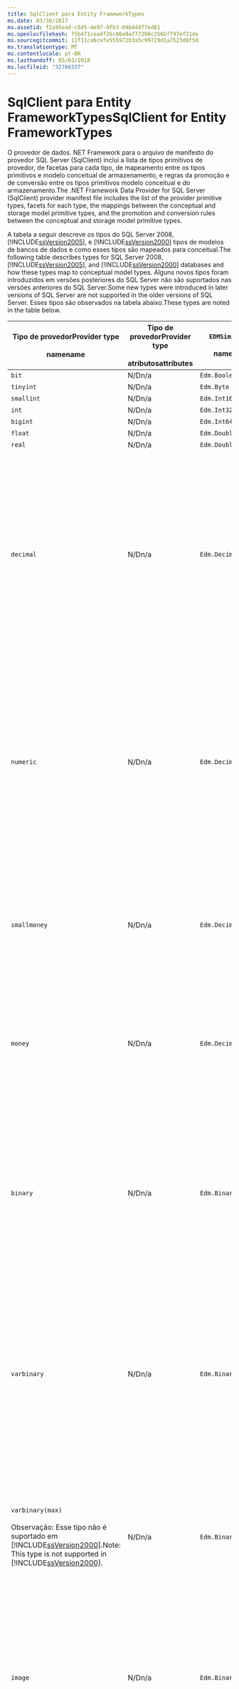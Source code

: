 ```yaml
---
title: SqlClient para Entity FrameworkTypes
ms.date: 03/30/2017
ms.assetid: f2a95ead-c845-4e97-9fb3-04b444f7ed81
ms.openlocfilehash: f5b471cea4f26c06e8af77298c256bff97ef21de
ms.sourcegitcommit: 11f11ca6cefe555972b3a5c99729d1a7523d8f50
ms.translationtype: MT
ms.contentlocale: pt-BR
ms.lasthandoff: 05/03/2018
ms.locfileid: "32766537"
---
```

# <a name="sqlclient-for-entity-frameworktypes"></a><span data-ttu-id="d372e-102">SqlClient para Entity FrameworkTypes</span><span class="sxs-lookup"><span data-stu-id="d372e-102">SqlClient for Entity FrameworkTypes</span></span>
<span data-ttu-id="d372e-103">O provedor de dados. NET Framework para o arquivo de manifesto do provedor SQL Server (SqlClient) inclui a lista de tipos primitivos de provedor, de facetas para cada tipo, de mapeamento entre os tipos primitivos e modelo conceitual de armazenamento, e regras da promoção e de conversão entre os tipos primitivos modelo conceitual e do armazenamento.</span><span class="sxs-lookup"><span data-stu-id="d372e-103">The .NET Framework Data Provider for SQL Server (SqlClient) provider manifest file includes the list of the provider primitive types, facets for each type, the mappings between the conceptual and storage model primitive types, and the promotion and conversion rules between the conceptual and storage model primitive types.</span></span>  
  
 <span data-ttu-id="d372e-104">A tabela a seguir descreve os tipos do SQL Server 2008, [!INCLUDE[ssVersion2005](../../../../../includes/ssversion2005-md.md)], e [!INCLUDE[ssVersion2000](../../../../../includes/ssversion2000-md.md)] tipos de modelos de bancos de dados e como esses tipos são mapeados para conceitual.</span><span class="sxs-lookup"><span data-stu-id="d372e-104">The following table describes types for SQL Server 2008, [!INCLUDE[ssVersion2005](../../../../../includes/ssversion2005-md.md)], and [!INCLUDE[ssVersion2000](../../../../../includes/ssversion2000-md.md)] databases and how these types map to conceptual model types.</span></span> <span data-ttu-id="d372e-105">Alguns novos tipos foram introduzidos em versões posteriores do SQL Server não são suportados nas versões anteriores do SQL Server.</span><span class="sxs-lookup"><span data-stu-id="d372e-105">Some new types were introduced in later versions of SQL Server are not supported in the older versions of SQL Server.</span></span> <span data-ttu-id="d372e-106">Esses tipos são observados na tabela abaixo.</span><span class="sxs-lookup"><span data-stu-id="d372e-106">These types are noted in the table below.</span></span>  
  
|<span data-ttu-id="d372e-107">Tipo de provedor</span><span class="sxs-lookup"><span data-stu-id="d372e-107">Provider type</span></span><br /><br /> <span data-ttu-id="d372e-108">name</span><span class="sxs-lookup"><span data-stu-id="d372e-108">name</span></span>|<span data-ttu-id="d372e-109">Tipo de provedor</span><span class="sxs-lookup"><span data-stu-id="d372e-109">Provider type</span></span><br /><br /> <span data-ttu-id="d372e-110">atributos</span><span class="sxs-lookup"><span data-stu-id="d372e-110">attributes</span></span>|`EDMSimpleType`<br /><br /> <span data-ttu-id="d372e-111">name</span><span class="sxs-lookup"><span data-stu-id="d372e-111">name</span></span>|<span data-ttu-id="d372e-112">Facetas</span><span class="sxs-lookup"><span data-stu-id="d372e-112">Facets</span></span>|  
|----------------------------|----------------------------------|------------------------------|------------|  
|`bit`|<span data-ttu-id="d372e-113">N/D</span><span class="sxs-lookup"><span data-stu-id="d372e-113">n/a</span></span>|`Edm.Boolean`|<span data-ttu-id="d372e-114">N/D</span><span class="sxs-lookup"><span data-stu-id="d372e-114">n/a</span></span>|  
|`tinyint`|<span data-ttu-id="d372e-115">N/D</span><span class="sxs-lookup"><span data-stu-id="d372e-115">n/a</span></span>|`Edm.Byte`|<span data-ttu-id="d372e-116">N/D</span><span class="sxs-lookup"><span data-stu-id="d372e-116">n/a</span></span>|  
|`smallint`|<span data-ttu-id="d372e-117">N/D</span><span class="sxs-lookup"><span data-stu-id="d372e-117">n/a</span></span>|`Edm.Int16`|<span data-ttu-id="d372e-118">N/D</span><span class="sxs-lookup"><span data-stu-id="d372e-118">n/a</span></span>|  
|`int`|<span data-ttu-id="d372e-119">N/D</span><span class="sxs-lookup"><span data-stu-id="d372e-119">n/a</span></span>|`Edm.Int32`|<span data-ttu-id="d372e-120">N/D</span><span class="sxs-lookup"><span data-stu-id="d372e-120">n/a</span></span>|  
|`bigint`|<span data-ttu-id="d372e-121">N/D</span><span class="sxs-lookup"><span data-stu-id="d372e-121">n/a</span></span>|`Edm.Int64`|<span data-ttu-id="d372e-122">N/D</span><span class="sxs-lookup"><span data-stu-id="d372e-122">n/a</span></span>|  
|`float`|<span data-ttu-id="d372e-123">N/D</span><span class="sxs-lookup"><span data-stu-id="d372e-123">n/a</span></span>|`Edm.Double`|<span data-ttu-id="d372e-124">N/D</span><span class="sxs-lookup"><span data-stu-id="d372e-124">n/a</span></span>|  
|`real`|<span data-ttu-id="d372e-125">N/D</span><span class="sxs-lookup"><span data-stu-id="d372e-125">n/a</span></span>|`Edm.Double`|<span data-ttu-id="d372e-126">N/D</span><span class="sxs-lookup"><span data-stu-id="d372e-126">n/a</span></span>|  
|`decimal`|<span data-ttu-id="d372e-127">N/D</span><span class="sxs-lookup"><span data-stu-id="d372e-127">n/a</span></span>|`Edm.Decimal`|<span data-ttu-id="d372e-128">Precisão:</span><span class="sxs-lookup"><span data-stu-id="d372e-128">Precision:</span></span><br /><br /> <span data-ttu-id="d372e-129">-Mínimo: 1</span><span class="sxs-lookup"><span data-stu-id="d372e-129">- Minimum: 1</span></span><br /><br /> <span data-ttu-id="d372e-130">-Máximo: 38</span><span class="sxs-lookup"><span data-stu-id="d372e-130">- Maximum: 38</span></span><br /><br /> <span data-ttu-id="d372e-131">-Padrão: 18</span><span class="sxs-lookup"><span data-stu-id="d372e-131">- Default: 18</span></span><br /><br /> <span data-ttu-id="d372e-132">-Constante: False</span><span class="sxs-lookup"><span data-stu-id="d372e-132">- Constant: False</span></span><br /><br /> <span data-ttu-id="d372e-133">Escala:</span><span class="sxs-lookup"><span data-stu-id="d372e-133">Scale:</span></span><br /><br /> <span data-ttu-id="d372e-134">-Mínimo: 0</span><span class="sxs-lookup"><span data-stu-id="d372e-134">- Minimum: 0</span></span><br /><br /> <span data-ttu-id="d372e-135">-Máximo: 38</span><span class="sxs-lookup"><span data-stu-id="d372e-135">- Maximum: 38</span></span><br /><br /> <span data-ttu-id="d372e-136">-Padrão: 0</span><span class="sxs-lookup"><span data-stu-id="d372e-136">- Default: 0</span></span><br /><br /> <span data-ttu-id="d372e-137">-Constante: False</span><span class="sxs-lookup"><span data-stu-id="d372e-137">- Constant: False</span></span>|  
|`numeric`|<span data-ttu-id="d372e-138">N/D</span><span class="sxs-lookup"><span data-stu-id="d372e-138">n/a</span></span>|`Edm.Decimal`|<span data-ttu-id="d372e-139">Precisão:</span><span class="sxs-lookup"><span data-stu-id="d372e-139">Precision:</span></span><br /><br /> <span data-ttu-id="d372e-140">-Mínimo: 1</span><span class="sxs-lookup"><span data-stu-id="d372e-140">- Minimum: 1</span></span><br /><br /> <span data-ttu-id="d372e-141">-Máximo: 38</span><span class="sxs-lookup"><span data-stu-id="d372e-141">- Maximum: 38</span></span><br /><br /> <span data-ttu-id="d372e-142">-Padrão: 18</span><span class="sxs-lookup"><span data-stu-id="d372e-142">- Default: 18</span></span><br /><br /> <span data-ttu-id="d372e-143">-Constante: False</span><span class="sxs-lookup"><span data-stu-id="d372e-143">- Constant: False</span></span><br /><br /> <span data-ttu-id="d372e-144">Escala:</span><span class="sxs-lookup"><span data-stu-id="d372e-144">Scale:</span></span><br /><br /> <span data-ttu-id="d372e-145">-Mínimo: 0</span><span class="sxs-lookup"><span data-stu-id="d372e-145">- Minimum: 0</span></span><br /><br /> <span data-ttu-id="d372e-146">-Máximo: 38</span><span class="sxs-lookup"><span data-stu-id="d372e-146">- Maximum: 38</span></span><br /><br /> <span data-ttu-id="d372e-147">-Padrão: 0</span><span class="sxs-lookup"><span data-stu-id="d372e-147">- Default: 0</span></span><br /><br /> <span data-ttu-id="d372e-148">-Constante: False</span><span class="sxs-lookup"><span data-stu-id="d372e-148">- Constant: False</span></span>|  
|`smallmoney`|<span data-ttu-id="d372e-149">N/D</span><span class="sxs-lookup"><span data-stu-id="d372e-149">n/a</span></span>|`Edm.Decimal`|<span data-ttu-id="d372e-150">Precisão:</span><span class="sxs-lookup"><span data-stu-id="d372e-150">Precision:</span></span><br /><br /> <span data-ttu-id="d372e-151">-Padrão: 10</span><span class="sxs-lookup"><span data-stu-id="d372e-151">- Default: 10</span></span><br /><br /> <span data-ttu-id="d372e-152">-Constantes: True</span><span class="sxs-lookup"><span data-stu-id="d372e-152">- Constant: True</span></span><br /><br /> <span data-ttu-id="d372e-153">Escala:</span><span class="sxs-lookup"><span data-stu-id="d372e-153">Scale:</span></span><br /><br /> <span data-ttu-id="d372e-154">-Padrão: 4</span><span class="sxs-lookup"><span data-stu-id="d372e-154">- Default: 4</span></span><br /><br /> <span data-ttu-id="d372e-155">-Constantes: True</span><span class="sxs-lookup"><span data-stu-id="d372e-155">- Constant: True</span></span>|  
|`money`|<span data-ttu-id="d372e-156">N/D</span><span class="sxs-lookup"><span data-stu-id="d372e-156">n/a</span></span>|`Edm.Decimal`|<span data-ttu-id="d372e-157">Precisão:</span><span class="sxs-lookup"><span data-stu-id="d372e-157">Precision:</span></span><br /><br /> <span data-ttu-id="d372e-158">-Padrão: 19</span><span class="sxs-lookup"><span data-stu-id="d372e-158">- Default: 19</span></span><br /><br /> <span data-ttu-id="d372e-159">-Constantes: True</span><span class="sxs-lookup"><span data-stu-id="d372e-159">- Constant: True</span></span><br /><br /> <span data-ttu-id="d372e-160">Escala:</span><span class="sxs-lookup"><span data-stu-id="d372e-160">Scale:</span></span><br /><br /> <span data-ttu-id="d372e-161">-Padrão: 4</span><span class="sxs-lookup"><span data-stu-id="d372e-161">- Default: 4</span></span><br /><br /> <span data-ttu-id="d372e-162">-Constantes: True</span><span class="sxs-lookup"><span data-stu-id="d372e-162">- Constant: True</span></span>|  
|`binary`|<span data-ttu-id="d372e-163">N/D</span><span class="sxs-lookup"><span data-stu-id="d372e-163">n/a</span></span>|`Edm.Binary`|<span data-ttu-id="d372e-164">MaxLength:</span><span class="sxs-lookup"><span data-stu-id="d372e-164">MaxLength:</span></span><br /><br /> <span data-ttu-id="d372e-165">-Mínimo: 1</span><span class="sxs-lookup"><span data-stu-id="d372e-165">- Minimum: 1</span></span><br /><br /> <span data-ttu-id="d372e-166">-Máximo: 8000</span><span class="sxs-lookup"><span data-stu-id="d372e-166">- Maximum: 8000</span></span><br /><br /> <span data-ttu-id="d372e-167">-Padrão: 8000</span><span class="sxs-lookup"><span data-stu-id="d372e-167">- Default: 8000</span></span><br /><br /> <span data-ttu-id="d372e-168">-Constante: False</span><span class="sxs-lookup"><span data-stu-id="d372e-168">- Constant: False</span></span><br /><br /> <span data-ttu-id="d372e-169">FixedLength:</span><span class="sxs-lookup"><span data-stu-id="d372e-169">FixedLength:</span></span><br /><br /> <span data-ttu-id="d372e-170">-Padrão: True</span><span class="sxs-lookup"><span data-stu-id="d372e-170">- Default: True</span></span><br /><br /> <span data-ttu-id="d372e-171">-Constantes: True</span><span class="sxs-lookup"><span data-stu-id="d372e-171">- Constant: True</span></span>|  
|`varbinary`|<span data-ttu-id="d372e-172">N/D</span><span class="sxs-lookup"><span data-stu-id="d372e-172">n/a</span></span>|`Edm.Binary`|<span data-ttu-id="d372e-173">MaxLength:</span><span class="sxs-lookup"><span data-stu-id="d372e-173">MaxLength:</span></span><br /><br /> <span data-ttu-id="d372e-174">-Mínimo: 1</span><span class="sxs-lookup"><span data-stu-id="d372e-174">- Minimum: 1</span></span><br /><br /> <span data-ttu-id="d372e-175">-Máximo: 8000</span><span class="sxs-lookup"><span data-stu-id="d372e-175">- Maximum: 8000</span></span><br /><br /> <span data-ttu-id="d372e-176">-Padrão: 8000</span><span class="sxs-lookup"><span data-stu-id="d372e-176">- Default: 8000</span></span><br /><br /> <span data-ttu-id="d372e-177">-Constante: False</span><span class="sxs-lookup"><span data-stu-id="d372e-177">- Constant: False</span></span><br /><br /> <span data-ttu-id="d372e-178">FixedLength:</span><span class="sxs-lookup"><span data-stu-id="d372e-178">FixedLength:</span></span><br /><br /> <span data-ttu-id="d372e-179">-Padrão: False</span><span class="sxs-lookup"><span data-stu-id="d372e-179">- Default: False</span></span><br /><br /> <span data-ttu-id="d372e-180">-Constantes: True</span><span class="sxs-lookup"><span data-stu-id="d372e-180">- Constant: True</span></span>|  
|`varbinary(max)`<br /><br /> <span data-ttu-id="d372e-181">Observação: Esse tipo não é suportado em [!INCLUDE[ssVersion2000](../../../../../includes/ssversion2000-md.md)].</span><span class="sxs-lookup"><span data-stu-id="d372e-181">Note: This type is not supported in [!INCLUDE[ssVersion2000](../../../../../includes/ssversion2000-md.md)].</span></span>|<span data-ttu-id="d372e-182">N/D</span><span class="sxs-lookup"><span data-stu-id="d372e-182">n/a</span></span>|`Edm.Binary`|<span data-ttu-id="d372e-183">MaxLength:</span><span class="sxs-lookup"><span data-stu-id="d372e-183">MaxLength:</span></span><br /><br /> <span data-ttu-id="d372e-184">-Padrão: 214748364780</span><span class="sxs-lookup"><span data-stu-id="d372e-184">- Default: 214748364780</span></span><br /><br /> <span data-ttu-id="d372e-185">-Constantes: True</span><span class="sxs-lookup"><span data-stu-id="d372e-185">- Constant: True</span></span><br /><br /> <span data-ttu-id="d372e-186">FixedLength:</span><span class="sxs-lookup"><span data-stu-id="d372e-186">FixedLength:</span></span><br /><br /> <span data-ttu-id="d372e-187">-Padrão: False</span><span class="sxs-lookup"><span data-stu-id="d372e-187">- Default: False</span></span><br /><br /> <span data-ttu-id="d372e-188">-Constantes: True</span><span class="sxs-lookup"><span data-stu-id="d372e-188">- Constant: True</span></span>|  
|`image`|<span data-ttu-id="d372e-189">N/D</span><span class="sxs-lookup"><span data-stu-id="d372e-189">n/a</span></span>|`Edm.Binary`|<span data-ttu-id="d372e-190">MaxLength:</span><span class="sxs-lookup"><span data-stu-id="d372e-190">MaxLength:</span></span><br /><br /> <span data-ttu-id="d372e-191">-Padrão: 2147483647</span><span class="sxs-lookup"><span data-stu-id="d372e-191">- Default: 2147483647</span></span><br /><br /> <span data-ttu-id="d372e-192">-Constantes: True</span><span class="sxs-lookup"><span data-stu-id="d372e-192">- Constant: True</span></span><br /><br /> <span data-ttu-id="d372e-193">FixedLength:</span><span class="sxs-lookup"><span data-stu-id="d372e-193">FixedLength:</span></span><br /><br /> <span data-ttu-id="d372e-194">-Padrão: False</span><span class="sxs-lookup"><span data-stu-id="d372e-194">- Default: False</span></span><br /><br /> <span data-ttu-id="d372e-195">-Constantes: True</span><span class="sxs-lookup"><span data-stu-id="d372e-195">- Constant: True</span></span>|  
|`timestamp`|<span data-ttu-id="d372e-196">N/D</span><span class="sxs-lookup"><span data-stu-id="d372e-196">n/a</span></span>|`Edm.Binary`|<span data-ttu-id="d372e-197">MaxLength:</span><span class="sxs-lookup"><span data-stu-id="d372e-197">MaxLength:</span></span><br /><br /> <span data-ttu-id="d372e-198">-Padrão: 8</span><span class="sxs-lookup"><span data-stu-id="d372e-198">- Default: 8</span></span><br /><br /> <span data-ttu-id="d372e-199">-Constantes: True</span><span class="sxs-lookup"><span data-stu-id="d372e-199">- Constant: True</span></span><br /><br /> <span data-ttu-id="d372e-200">FixedLength:</span><span class="sxs-lookup"><span data-stu-id="d372e-200">FixedLength:</span></span><br /><br /> <span data-ttu-id="d372e-201">-Padrão: True</span><span class="sxs-lookup"><span data-stu-id="d372e-201">- Default: True</span></span><br /><br /> <span data-ttu-id="d372e-202">-Constantes: True</span><span class="sxs-lookup"><span data-stu-id="d372e-202">- Constant: True</span></span>|  
|`rowversion`|<span data-ttu-id="d372e-203">N/D</span><span class="sxs-lookup"><span data-stu-id="d372e-203">n/a</span></span>|`Edm.Binary`|<span data-ttu-id="d372e-204">MaxLength:</span><span class="sxs-lookup"><span data-stu-id="d372e-204">MaxLength:</span></span><br /><br /> <span data-ttu-id="d372e-205">-Padrão: 8</span><span class="sxs-lookup"><span data-stu-id="d372e-205">- Default: 8</span></span><br /><br /> <span data-ttu-id="d372e-206">-Constantes: True</span><span class="sxs-lookup"><span data-stu-id="d372e-206">- Constant: True</span></span><br /><br /> <span data-ttu-id="d372e-207">FixedLength:</span><span class="sxs-lookup"><span data-stu-id="d372e-207">FixedLength:</span></span><br /><br /> <span data-ttu-id="d372e-208">-Padrão: True</span><span class="sxs-lookup"><span data-stu-id="d372e-208">- Default: True</span></span><br /><br /> <span data-ttu-id="d372e-209">-Constantes: True</span><span class="sxs-lookup"><span data-stu-id="d372e-209">- Constant: True</span></span>|  
|`smalldatetime`|<span data-ttu-id="d372e-210">N/D</span><span class="sxs-lookup"><span data-stu-id="d372e-210">n/a</span></span>|`Edm.DateTime`|<span data-ttu-id="d372e-211">Precisão:</span><span class="sxs-lookup"><span data-stu-id="d372e-211">Precision:</span></span><br /><br /> <span data-ttu-id="d372e-212">-Padrão: 0</span><span class="sxs-lookup"><span data-stu-id="d372e-212">- Default: 0</span></span><br /><br /> <span data-ttu-id="d372e-213">-Constantes: True</span><span class="sxs-lookup"><span data-stu-id="d372e-213">- Constant: True</span></span>|  
|`datetime`|<span data-ttu-id="d372e-214">N/D</span><span class="sxs-lookup"><span data-stu-id="d372e-214">n/a</span></span>|`Edm.DateTime`|<span data-ttu-id="d372e-215">Precisão:</span><span class="sxs-lookup"><span data-stu-id="d372e-215">Precision:</span></span><br /><br /> <span data-ttu-id="d372e-216">-Padrão: 3</span><span class="sxs-lookup"><span data-stu-id="d372e-216">- Default: 3</span></span><br /><br /> <span data-ttu-id="d372e-217">-Constantes: True</span><span class="sxs-lookup"><span data-stu-id="d372e-217">- Constant: True</span></span>|  
|`date`<br /><br /> <span data-ttu-id="d372e-218">Observação: Esse tipo não tem suporte no SQL Server 2005 e SQL Server 2000.</span><span class="sxs-lookup"><span data-stu-id="d372e-218">Note: This type is not supported in SQL Server 2005 and SQL Server 2000.</span></span>|<span data-ttu-id="d372e-219">N/D</span><span class="sxs-lookup"><span data-stu-id="d372e-219">n/a</span></span>|`Edm.DateTime`|<span data-ttu-id="d372e-220">Precisão:</span><span class="sxs-lookup"><span data-stu-id="d372e-220">Precision:</span></span><br /><br /> <span data-ttu-id="d372e-221">-Padrão: 0</span><span class="sxs-lookup"><span data-stu-id="d372e-221">- Default: 0</span></span><br /><br /> <span data-ttu-id="d372e-222">-Constante: False</span><span class="sxs-lookup"><span data-stu-id="d372e-222">- Constant: False</span></span>|  
|`time`<br /><br /> <span data-ttu-id="d372e-223">Observação: Esse tipo não tem suporte no SQL Server 2005 e SQL Server 2000.</span><span class="sxs-lookup"><span data-stu-id="d372e-223">Note: This type is not supported in SQL Server 2005 and SQL Server 2000.</span></span>|<span data-ttu-id="d372e-224">N/D</span><span class="sxs-lookup"><span data-stu-id="d372e-224">n/a</span></span>|`Edm.Time`|<span data-ttu-id="d372e-225">Precisão:</span><span class="sxs-lookup"><span data-stu-id="d372e-225">Precision:</span></span><br /><br /> <span data-ttu-id="d372e-226">-Padrão: 7</span><span class="sxs-lookup"><span data-stu-id="d372e-226">- Default: 7</span></span><br /><br /> <span data-ttu-id="d372e-227">-Constante: False</span><span class="sxs-lookup"><span data-stu-id="d372e-227">- Constant: False</span></span>|  
|`datetime2`<br /><br /> <span data-ttu-id="d372e-228">Observação: Esse tipo não tem suporte no SQL Server 2005 e SQL Server 2000.</span><span class="sxs-lookup"><span data-stu-id="d372e-228">Note: This type is not supported in SQL Server 2005 and SQL Server 2000.</span></span>|<span data-ttu-id="d372e-229">N/D</span><span class="sxs-lookup"><span data-stu-id="d372e-229">n/a</span></span>|`Edm.DateTime`|<span data-ttu-id="d372e-230">Precisão:</span><span class="sxs-lookup"><span data-stu-id="d372e-230">Precision:</span></span><br /><br /> <span data-ttu-id="d372e-231">-Padrão: 7</span><span class="sxs-lookup"><span data-stu-id="d372e-231">- Default: 7</span></span><br /><br /> <span data-ttu-id="d372e-232">-Constante: False</span><span class="sxs-lookup"><span data-stu-id="d372e-232">- Constant: False</span></span>|  
|`datetimeoffset`<br /><br /> <span data-ttu-id="d372e-233">Observação: Esse tipo não tem suporte no SQL Server 2005 e SQL Server 2000.</span><span class="sxs-lookup"><span data-stu-id="d372e-233">Note: This type is not supported in SQL Server 2005 and SQL Server 2000.</span></span>|<span data-ttu-id="d372e-234">N/D</span><span class="sxs-lookup"><span data-stu-id="d372e-234">n/a</span></span>|`Edm.DateTimeOffset`|<span data-ttu-id="d372e-235">Precisão:</span><span class="sxs-lookup"><span data-stu-id="d372e-235">Precision:</span></span><br /><br /> <span data-ttu-id="d372e-236">-Padrão: 7</span><span class="sxs-lookup"><span data-stu-id="d372e-236">- Default: 7</span></span><br /><br /> <span data-ttu-id="d372e-237">-Constante: False</span><span class="sxs-lookup"><span data-stu-id="d372e-237">- Constant: False</span></span>|  
|`nvarchar`<br /><br /> <span data-ttu-id="d372e-238">Observação: Esse tipo não é suportado em [!INCLUDE[ssVersion2000](../../../../../includes/ssversion2000-md.md)].</span><span class="sxs-lookup"><span data-stu-id="d372e-238">Note: This type is not supported in [!INCLUDE[ssVersion2000](../../../../../includes/ssversion2000-md.md)].</span></span>|<span data-ttu-id="d372e-239">N/D</span><span class="sxs-lookup"><span data-stu-id="d372e-239">n/a</span></span>|`Edm.String`|<span data-ttu-id="d372e-240">MaxLength:</span><span class="sxs-lookup"><span data-stu-id="d372e-240">MaxLength:</span></span><br /><br /> <span data-ttu-id="d372e-241">-Mínimo: 1</span><span class="sxs-lookup"><span data-stu-id="d372e-241">- Minimum: 1</span></span><br /><br /> <span data-ttu-id="d372e-242">-Máximo: 4000</span><span class="sxs-lookup"><span data-stu-id="d372e-242">- Maximum: 4000</span></span><br /><br /> <span data-ttu-id="d372e-243">-Padrão: 4000</span><span class="sxs-lookup"><span data-stu-id="d372e-243">- Default: 4000</span></span><br /><br /> <span data-ttu-id="d372e-244">-Constante: False</span><span class="sxs-lookup"><span data-stu-id="d372e-244">- Constant: False</span></span><br /><br /> <span data-ttu-id="d372e-245">Unicode:</span><span class="sxs-lookup"><span data-stu-id="d372e-245">Unicode:</span></span><br /><br /> <span data-ttu-id="d372e-246">-Padrão: True</span><span class="sxs-lookup"><span data-stu-id="d372e-246">- Default: True</span></span><br /><br /> <span data-ttu-id="d372e-247">-Constantes: True</span><span class="sxs-lookup"><span data-stu-id="d372e-247">- Constant: True</span></span><br /><br /> <span data-ttu-id="d372e-248">FixedLength:</span><span class="sxs-lookup"><span data-stu-id="d372e-248">FixedLength:</span></span><br /><br /> <span data-ttu-id="d372e-249">-Padrão: False</span><span class="sxs-lookup"><span data-stu-id="d372e-249">- Default: False</span></span><br /><br /> <span data-ttu-id="d372e-250">-Constantes: True</span><span class="sxs-lookup"><span data-stu-id="d372e-250">- Constant: True</span></span>|  
|`varchar`<br /><br /> <span data-ttu-id="d372e-251">Observação: Esse tipo não é suportado em [!INCLUDE[ssVersion2000](../../../../../includes/ssversion2000-md.md)].</span><span class="sxs-lookup"><span data-stu-id="d372e-251">Note: This type is not supported in [!INCLUDE[ssVersion2000](../../../../../includes/ssversion2000-md.md)].</span></span>|<span data-ttu-id="d372e-252">N/D</span><span class="sxs-lookup"><span data-stu-id="d372e-252">n/a</span></span>|`Edm.String`|<span data-ttu-id="d372e-253">MaxLength:</span><span class="sxs-lookup"><span data-stu-id="d372e-253">MaxLength:</span></span><br /><br /> <span data-ttu-id="d372e-254">-Mínimo: 1</span><span class="sxs-lookup"><span data-stu-id="d372e-254">- Minimum: 1</span></span><br /><br /> <span data-ttu-id="d372e-255">-Máximo: 8000</span><span class="sxs-lookup"><span data-stu-id="d372e-255">- Maximum: 8000</span></span><br /><br /> <span data-ttu-id="d372e-256">-Padrão: 8000</span><span class="sxs-lookup"><span data-stu-id="d372e-256">- Default: 8000</span></span><br /><br /> <span data-ttu-id="d372e-257">-Constante: False</span><span class="sxs-lookup"><span data-stu-id="d372e-257">- Constant: False</span></span><br /><br /> <span data-ttu-id="d372e-258">Unicode:</span><span class="sxs-lookup"><span data-stu-id="d372e-258">Unicode:</span></span><br /><br /> <span data-ttu-id="d372e-259">-Padrão: False</span><span class="sxs-lookup"><span data-stu-id="d372e-259">- Default: False</span></span><br /><br /> <span data-ttu-id="d372e-260">-Constantes: True</span><span class="sxs-lookup"><span data-stu-id="d372e-260">- Constant: True</span></span><br /><br /> <span data-ttu-id="d372e-261">FixedLength:</span><span class="sxs-lookup"><span data-stu-id="d372e-261">FixedLength:</span></span><br /><br /> <span data-ttu-id="d372e-262">-Padrão: False</span><span class="sxs-lookup"><span data-stu-id="d372e-262">- Default: False</span></span><br /><br /> <span data-ttu-id="d372e-263">-Constantes: True</span><span class="sxs-lookup"><span data-stu-id="d372e-263">- Constant: True</span></span>|  
|`char`|<span data-ttu-id="d372e-264">N/D</span><span class="sxs-lookup"><span data-stu-id="d372e-264">n/a</span></span>|`Edm.String`|<span data-ttu-id="d372e-265">MaxLength:</span><span class="sxs-lookup"><span data-stu-id="d372e-265">MaxLength:</span></span><br /><br /> <span data-ttu-id="d372e-266">-Mínimo: 1</span><span class="sxs-lookup"><span data-stu-id="d372e-266">- Minimum: 1</span></span><br /><br /> <span data-ttu-id="d372e-267">-Máximo: 8000</span><span class="sxs-lookup"><span data-stu-id="d372e-267">- Maximum: 8000</span></span><br /><br /> <span data-ttu-id="d372e-268">-Padrão: 8000</span><span class="sxs-lookup"><span data-stu-id="d372e-268">- Default: 8000</span></span><br /><br /> <span data-ttu-id="d372e-269">-Constante: False</span><span class="sxs-lookup"><span data-stu-id="d372e-269">- Constant: False</span></span><br /><br /> <span data-ttu-id="d372e-270">Unicode:</span><span class="sxs-lookup"><span data-stu-id="d372e-270">Unicode:</span></span><br /><br /> <span data-ttu-id="d372e-271">-Padrão: False</span><span class="sxs-lookup"><span data-stu-id="d372e-271">- Default: False</span></span><br /><br /> <span data-ttu-id="d372e-272">-Constantes: True</span><span class="sxs-lookup"><span data-stu-id="d372e-272">- Constant: True</span></span><br /><br /> <span data-ttu-id="d372e-273">FixedLength:</span><span class="sxs-lookup"><span data-stu-id="d372e-273">FixedLength:</span></span><br /><br /> <span data-ttu-id="d372e-274">-Padrão: True</span><span class="sxs-lookup"><span data-stu-id="d372e-274">- Default: True</span></span><br /><br /> <span data-ttu-id="d372e-275">-Constantes: True</span><span class="sxs-lookup"><span data-stu-id="d372e-275">- Constant: True</span></span>|  
|`nchar`|<span data-ttu-id="d372e-276">N/D</span><span class="sxs-lookup"><span data-stu-id="d372e-276">n/a</span></span>|`Edm.String`|<span data-ttu-id="d372e-277">MaxLength:</span><span class="sxs-lookup"><span data-stu-id="d372e-277">MaxLength:</span></span><br /><br /> <span data-ttu-id="d372e-278">-Mínimo: 1</span><span class="sxs-lookup"><span data-stu-id="d372e-278">- Minimum: 1</span></span><br /><br /> <span data-ttu-id="d372e-279">-Máximo: 4000</span><span class="sxs-lookup"><span data-stu-id="d372e-279">- Maximum: 4000</span></span><br /><br /> <span data-ttu-id="d372e-280">-Padrão: 4000</span><span class="sxs-lookup"><span data-stu-id="d372e-280">- Default: 4000</span></span><br /><br /> <span data-ttu-id="d372e-281">-Constante: False</span><span class="sxs-lookup"><span data-stu-id="d372e-281">- Constant: False</span></span><br /><br /> <span data-ttu-id="d372e-282">Unicode:</span><span class="sxs-lookup"><span data-stu-id="d372e-282">Unicode:</span></span><br /><br /> <span data-ttu-id="d372e-283">-Padrão: True</span><span class="sxs-lookup"><span data-stu-id="d372e-283">- Default: True</span></span><br /><br /> <span data-ttu-id="d372e-284">-Constantes: True</span><span class="sxs-lookup"><span data-stu-id="d372e-284">- Constant: True</span></span><br /><br /> <span data-ttu-id="d372e-285">FixedLength:</span><span class="sxs-lookup"><span data-stu-id="d372e-285">FixedLength:</span></span><br /><br /> <span data-ttu-id="d372e-286">-Padrão: True</span><span class="sxs-lookup"><span data-stu-id="d372e-286">- Default: True</span></span><br /><br /> <span data-ttu-id="d372e-287">-Constantes: True</span><span class="sxs-lookup"><span data-stu-id="d372e-287">- Constant: True</span></span>|  
|<span data-ttu-id="d372e-288">`varchar`(`max`)</span><span class="sxs-lookup"><span data-stu-id="d372e-288">`varchar`(`max`)</span></span>|<span data-ttu-id="d372e-289">N/D</span><span class="sxs-lookup"><span data-stu-id="d372e-289">n/a</span></span>|`Edm.String`|<span data-ttu-id="d372e-290">MaxLength:</span><span class="sxs-lookup"><span data-stu-id="d372e-290">MaxLength:</span></span><br /><br /> <span data-ttu-id="d372e-291">-Padrão: 2147483647</span><span class="sxs-lookup"><span data-stu-id="d372e-291">- Default: 2147483647</span></span><br /><br /> <span data-ttu-id="d372e-292">-Constantes: True</span><span class="sxs-lookup"><span data-stu-id="d372e-292">- Constant: True</span></span><br /><br /> <span data-ttu-id="d372e-293">Unicode:</span><span class="sxs-lookup"><span data-stu-id="d372e-293">Unicode:</span></span><br /><br /> <span data-ttu-id="d372e-294">-Padrão: False</span><span class="sxs-lookup"><span data-stu-id="d372e-294">- Default: False</span></span><br /><br /> <span data-ttu-id="d372e-295">-Constantes: True</span><span class="sxs-lookup"><span data-stu-id="d372e-295">- Constant: True</span></span><br /><br /> <span data-ttu-id="d372e-296">FixedLength:</span><span class="sxs-lookup"><span data-stu-id="d372e-296">FixedLength:</span></span><br /><br /> <span data-ttu-id="d372e-297">-Padrão: False</span><span class="sxs-lookup"><span data-stu-id="d372e-297">- Default: False</span></span><br /><br /> <span data-ttu-id="d372e-298">-Constantes: True</span><span class="sxs-lookup"><span data-stu-id="d372e-298">- Constant: True</span></span>|  
|<span data-ttu-id="d372e-299">`nvarchar`(`max`)</span><span class="sxs-lookup"><span data-stu-id="d372e-299">`nvarchar`(`max`)</span></span>|<span data-ttu-id="d372e-300">N/D</span><span class="sxs-lookup"><span data-stu-id="d372e-300">n/a</span></span>|`Edm.String`|<span data-ttu-id="d372e-301">MaxLength:</span><span class="sxs-lookup"><span data-stu-id="d372e-301">MaxLength:</span></span><br /><br /> <span data-ttu-id="d372e-302">-Padrão: 1073741823</span><span class="sxs-lookup"><span data-stu-id="d372e-302">- Default: 1073741823</span></span><br /><br /> <span data-ttu-id="d372e-303">-Constantes: True</span><span class="sxs-lookup"><span data-stu-id="d372e-303">- Constant: True</span></span><br /><br /> <span data-ttu-id="d372e-304">Unicode:</span><span class="sxs-lookup"><span data-stu-id="d372e-304">Unicode:</span></span><br /><br /> <span data-ttu-id="d372e-305">-Padrão: True</span><span class="sxs-lookup"><span data-stu-id="d372e-305">- Default: True</span></span><br /><br /> <span data-ttu-id="d372e-306">-Constantes: True</span><span class="sxs-lookup"><span data-stu-id="d372e-306">- Constant: True</span></span><br /><br /> <span data-ttu-id="d372e-307">FixedLength:</span><span class="sxs-lookup"><span data-stu-id="d372e-307">FixedLength:</span></span><br /><br /> <span data-ttu-id="d372e-308">-Padrão: False</span><span class="sxs-lookup"><span data-stu-id="d372e-308">- Default: False</span></span><br /><br /> <span data-ttu-id="d372e-309">-Constantes: True</span><span class="sxs-lookup"><span data-stu-id="d372e-309">- Constant: True</span></span>|  
|`ntext`|<span data-ttu-id="d372e-310">Igual comparável: False</span><span class="sxs-lookup"><span data-stu-id="d372e-310">Equal comparable: False</span></span><br /><br /> <span data-ttu-id="d372e-311">Comparável por ordenamento: False</span><span class="sxs-lookup"><span data-stu-id="d372e-311">Order comparable: False</span></span>|`Edm.String`|<span data-ttu-id="d372e-312">MaxLength:</span><span class="sxs-lookup"><span data-stu-id="d372e-312">MaxLength:</span></span><br /><br /> <span data-ttu-id="d372e-313">-Padrão: 1073741823</span><span class="sxs-lookup"><span data-stu-id="d372e-313">- Default: 1073741823</span></span><br /><br /> <span data-ttu-id="d372e-314">-Constantes: True</span><span class="sxs-lookup"><span data-stu-id="d372e-314">- Constant: True</span></span><br /><br /> <span data-ttu-id="d372e-315">Unicode:</span><span class="sxs-lookup"><span data-stu-id="d372e-315">Unicode:</span></span><br /><br /> <span data-ttu-id="d372e-316">-Padrão: False</span><span class="sxs-lookup"><span data-stu-id="d372e-316">- Default: False</span></span><br /><br /> <span data-ttu-id="d372e-317">-Constantes: True</span><span class="sxs-lookup"><span data-stu-id="d372e-317">- Constant: True</span></span><br /><br /> <span data-ttu-id="d372e-318">FixedLength:</span><span class="sxs-lookup"><span data-stu-id="d372e-318">FixedLength:</span></span><br /><br /> <span data-ttu-id="d372e-319">-Padrão: False</span><span class="sxs-lookup"><span data-stu-id="d372e-319">- Default: False</span></span><br /><br /> <span data-ttu-id="d372e-320">-Constantes: True</span><span class="sxs-lookup"><span data-stu-id="d372e-320">- Constant: True</span></span>|  
|`text`|<span data-ttu-id="d372e-321">Igual comparável: False</span><span class="sxs-lookup"><span data-stu-id="d372e-321">Equal comparable: False</span></span><br /><br /> <span data-ttu-id="d372e-322">Comparável por ordenamento: False</span><span class="sxs-lookup"><span data-stu-id="d372e-322">Order comparable: False</span></span>|`Edm.String`|<span data-ttu-id="d372e-323">MaxLength:</span><span class="sxs-lookup"><span data-stu-id="d372e-323">MaxLength:</span></span><br /><br /> <span data-ttu-id="d372e-324">-Padrão: 2147483647</span><span class="sxs-lookup"><span data-stu-id="d372e-324">- Default: 2147483647</span></span><br /><br /> <span data-ttu-id="d372e-325">-Constantes: True</span><span class="sxs-lookup"><span data-stu-id="d372e-325">- Constant: True</span></span><br /><br /> <span data-ttu-id="d372e-326">Unicode:</span><span class="sxs-lookup"><span data-stu-id="d372e-326">Unicode:</span></span><br /><br /> <span data-ttu-id="d372e-327">-Padrão: False</span><span class="sxs-lookup"><span data-stu-id="d372e-327">- Default: False</span></span><br /><br /> <span data-ttu-id="d372e-328">-Constantes: True</span><span class="sxs-lookup"><span data-stu-id="d372e-328">- Constant: True</span></span><br /><br /> <span data-ttu-id="d372e-329">FixedLength:</span><span class="sxs-lookup"><span data-stu-id="d372e-329">FixedLength:</span></span><br /><br /> <span data-ttu-id="d372e-330">-Padrão: False</span><span class="sxs-lookup"><span data-stu-id="d372e-330">- Default: False</span></span><br /><br /> <span data-ttu-id="d372e-331">-Constantes: True</span><span class="sxs-lookup"><span data-stu-id="d372e-331">- Constant: True</span></span>|  
|`Unique`<br /><br /> `identifier`|<span data-ttu-id="d372e-332">Igual comparável: True</span><span class="sxs-lookup"><span data-stu-id="d372e-332">Equal comparable: True</span></span><br /><br /> <span data-ttu-id="d372e-333">Comparável por ordenamento: True</span><span class="sxs-lookup"><span data-stu-id="d372e-333">Order comparable: True</span></span>|`Edm.Guid`|<span data-ttu-id="d372e-334">N/D</span><span class="sxs-lookup"><span data-stu-id="d372e-334">n/a</span></span>|  
|`xml`|<span data-ttu-id="d372e-335">Igual comparável: False</span><span class="sxs-lookup"><span data-stu-id="d372e-335">Equal comparable: False</span></span><br /><br /> <span data-ttu-id="d372e-336">Comparável por ordenamento: False</span><span class="sxs-lookup"><span data-stu-id="d372e-336">Order comparable: False</span></span>|`Edm.String`|<span data-ttu-id="d372e-337">MaxLength:</span><span class="sxs-lookup"><span data-stu-id="d372e-337">MaxLength:</span></span><br /><br /> <span data-ttu-id="d372e-338">-Padrão: 1073741823</span><span class="sxs-lookup"><span data-stu-id="d372e-338">- Default: 1073741823</span></span><br /><br /> <span data-ttu-id="d372e-339">-Constantes: True</span><span class="sxs-lookup"><span data-stu-id="d372e-339">- Constant: True</span></span><br /><br /> <span data-ttu-id="d372e-340">Unicode:</span><span class="sxs-lookup"><span data-stu-id="d372e-340">Unicode:</span></span><br /><br /> <span data-ttu-id="d372e-341">-Padrão: True</span><span class="sxs-lookup"><span data-stu-id="d372e-341">- Default: True</span></span><br /><br /> <span data-ttu-id="d372e-342">-Constantes: True</span><span class="sxs-lookup"><span data-stu-id="d372e-342">- Constant: True</span></span><br /><br /> <span data-ttu-id="d372e-343">FixedLength:</span><span class="sxs-lookup"><span data-stu-id="d372e-343">FixedLength:</span></span><br /><br /> <span data-ttu-id="d372e-344">-Padrão: False</span><span class="sxs-lookup"><span data-stu-id="d372e-344">- Default: False</span></span><br /><br /> <span data-ttu-id="d372e-345">-Constantes: True</span><span class="sxs-lookup"><span data-stu-id="d372e-345">- Constant: True</span></span>|  
  
## <a name="see-also"></a><span data-ttu-id="d372e-346">Consulte também</span><span class="sxs-lookup"><span data-stu-id="d372e-346">See Also</span></span>  
 <span data-ttu-id="d372e-347">[CSDL, SSDL, and MSL Specifications](../../../../../docs/framework/data/adonet/ef/language-reference/csdl-ssdl-and-msl-specifications.md) (Especificações CSDL, SSDL e MSL)</span><span class="sxs-lookup"><span data-stu-id="d372e-347">[CSDL, SSDL, and MSL Specifications](../../../../../docs/framework/data/adonet/ef/language-reference/csdl-ssdl-and-msl-specifications.md)</span></span>
